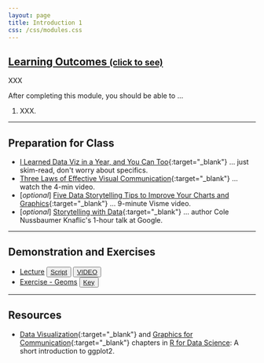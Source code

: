 ```yaml
---
layout: page
title: Introduction 1
css: /css/modules.css
---
```


<div class="panel-group-ILOs">
  <div class="panel panel-default">
    <div class="panel-heading">
      <h2 class="panel-title">
        <a data-toggle="collapse" href="#ILOs">Learning Outcomes <small>(click to see)</small></a>
      </h2>
    </div>
    <div id="ILOs" class="panel-collapse collapse">
      <div class="panel-body">
XXX
<p>After completing this module, you should be able to ...</p>

<ol>
  <li>XXX.</li>
</ol>
      </div>
    </div>
  </div>
</div>

----

## Preparation for Class

* [I Learned Data Viz in a Year, and You Can Too](https://medium.com/nightingale/i-learned-data-viz-in-a-year-and-you-can-too-2b610d25946e){:target="_blank"} ... just skim-read, don't worry about specifics.
* [Three Laws of Effective Visual Communication](https://graphicsprinciples.github.io/threelaws.html){:target="_blank"} ... watch the 4-min video.
* [*optional*] [Five Data Storytelling Tips to Improve Your Charts and Graphics](https://youtu.be/4pymfPHQ6SA){:target="_blank"} ... 9-minute Visme video.
* [*optional*] [Storytelling with Data](https://youtu.be/8EMW7io4rSI){:target="_blank"} ... author Cole Nussbaumer Knaflic's 1-hour talk at Google.

----

## Demonstration and Exercises

<ul>
  <li><a href="Intro1/Lecture_Intro_ggplot2.html">Lecture</a> <button type="button" class="btn btn-light btn-sm btn-space"><a href="Intro1/Lecture_Intro_ggplot2_DHO.R">Script</a></button>  <button type="button" class="btn btn-secondary btn-sm btn-space"><a href="https://transcripts.gotomeeting.com/#/s/7a9a0554a78681d707eb61a01650f90019a8e11f665420594e5eddbaffdd7ecf" target="_blank">VIDEO</a></button></li>
  <li><a href="Intro1/CE_Geoms.html">Exercise - Geoms</a> <button type="button" class="btn btn-light btn-sm btn-space"><a href="Intro1/CE_Geoms.R">Key</a></button></li>
</ul>

----

## Resources

* [Data Visualization](https://r4ds.had.co.nz/data-visualisation.html){:target="_blank"} and [Graphics for Communication](https://r4ds.had.co.nz/graphics-for-communication.html){:target="_blank"} chapters in [R for Data Science](https://r4ds.had.co.nz/index.html): A short introduction to ggplot2.
